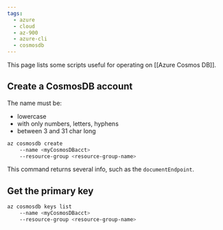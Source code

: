 ```yaml
---
tags:
  - azure
  - cloud
  - az-900
  - azure-cli
  - cosmosdb
---
```


This page lists some scripts useful for operating on [[Azure Cosmos DB]].

## Create a CosmosDB account

The name must be:

- lowercase
- with only numbers, letters, hyphens
- between 3 and 31 char long

```bash
az cosmosdb create
    --name <myCosmosDBacct>
    --resource-group <resource-group-name>
```

This command returns several info, such as the `documentEndpoint`.

## Get the primary key

```bash
az cosmosdb keys list
    --name <myCosmosDBacct>
    --resource-group <resource-group-name>
```
